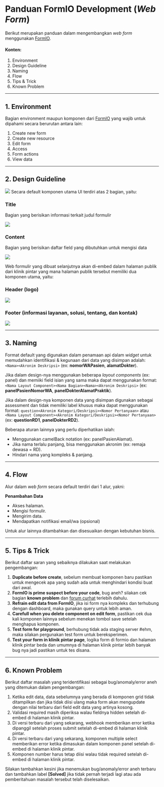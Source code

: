 # Panduan FormIO Development (*Web Form*)
Berikut merupakan panduan dalam mengembangkan *web form* menggunakan [FormIO](https://help.form.io/intro/overview).
#### Konten:
1. Environment
2. Design Guideline
3. Naming
4. Flow
5. Tips & Trick
6. Known Problem
---
## 1. Environment

Bagian environment maupun komponen dari [FormIO](https://help.form.io/intro/overview) yang wajib untuk dipahami secara berurutan antara lain:
1. Create new form
2. Create new resource
3. Edit form
4. Access
5. Form actions
6. View data
---
## 2. Design Guideline

![](https://i.imgur.com/B2T27LG.png)
Secara default komponen utama UI terdiri atas 2 bagian, yaitu:
### Title
Bagian yang berisikan informasi terkait judul formulir

![](https://i.imgur.com/8Rv4W6T.png)

### Content
Bagian yang berisikan daftar field yang dibutuhkan untuk mengisi data

![](https://i.imgur.com/nG4tTvE.png)

Web formulir yang dibuat selanjutnya akan di-embed dalam halaman publik dari klinik pintar yang mana halaman publik tersebut memiliki dua komponen utama, yaitu:

### Header (logo) 
![](https://i.imgur.com/P0y4SQL.png)

### Footer (informasi layanan, solusi, tentang, dan kontak)
![](https://i.imgur.com/1PNU0Qk.png)

---

## 3. Naming
Format default yang digunakan dalam penamaan api dalam *widget* untuk memudahkan identifikasi & kegunaan dari data yang disimpan adalah:
`<Nama><Akronim Deskripsi>` 
(ex: **nomorWAPasien**, **alamatDokter**).

Jika dalam design-nya menggunakan beberapa *layout components* (ex: panel) dan memiiki field isian yang sama maka dapat menggunakan format:
`<Nama Layout Component><Nama Bagian><Nama><Akronim Deskripsi>`
(ex: **panelPasienNomorWA**, **panelDokterAlamatPraktik**).

Jika dalam design-nya komponen data yang disimpan digunakan sebagai assessment dan tidak memiliki label khusus maka dapat menggunakan format:
`question<Akronim Kategori/Deskripsi><Nomor Pertanyaan>` 
atau
`<Nama Layout Component><Akronim Kategori/Deskripsi><Nomor Pertanyaan>`
(ex: **questionRD1**, **panelDokterRD2**).

Beberapa aturan lainnya yang perlu diperhatikan ialah:
- Menggunakan camelBack notation (ex: panelPasienAlamat).
- Jika nama terlalu panjang, bisa menggunakan akronim (ex: remaja dewasa = RD).
- Hindari nama yang kompleks & panjang.
---

## 4. Flow
Alur dalam *web form* secara default terdiri dari 1 alur, yakni:

**Penambahan Data**
  - Akses halaman.
  - Mengisi formulir.
  - Mengirim data.
  - Mendapatkan notifikasi email/wa (opsional)

Untuk alur lainnya ditambahkan dan disesuaikan dengan kebutuhan bisnis.

---

## 5. Tips & Trick
Berikut daftar saran yang sebaiknya dilakukan saat melakukan pengembangan:
1. **Duplicate before create**, sebelum membuat komponen baru pastikan untuk mengecek apa yang sudah ada untuk menghindari kondisi buat dari awal.
2. **FormIO is prime suspect before your code**, bug aneh? silakan cek bagian **known problem** dan [forum curhat](https://github.com/formio/formio.js/issues) terlebih dahulu.
3. **Refrain edit data from FormIO**, jika isi form nya kompleks dan terhubung dengan dashboard, maka gunakan query untuk lebih aman.
4. **Carefull when you delete component on edit form**, pastikan cek dua kali komponen lainnya sebelum menekan tombol save setelah menghapus komponen.
5. **Test form for playground**, berhubung tidak ada staging server #ehm, maka silakan pergunakan test form untuk bereksperimen.
5. **Test your form in klinik pintar page**, logika form di formio dan halaman klinik pintar beda dan umumnya di halaman klinik pintar lebih banyak bug nya jadi pastikan untuk tes disana.

---

## 6. Known Problem
Berikut daftar masalah yang teridentifikasi sebagai bug/anomaly/error aneh yang ditemukan dalam pengembangan:
1. Ketika edit data, data sebelumnya yang berada di komponen grid tidak ditampilkan dan jika tidak diisi ulang maka form akan mengupdate dengan nilai terbaru dari field edit data yang artinya kosong.
2. Validasi required masih diperiksa walau fieldnya hidden setelah di-embed di halaman klinik pintar.
3. Di versi terbaru dari yang sekarang, webhook memberikan error ketika dipanggil setelah proses submit setelah di-embed di halaman klinik pintar.
4. Di versi terbaru dari yang sekarang, komponen multiple select memberikan  error ketika dimasukan dalam komponen panel setelah di-embed di halaman klinik pintar.
5. Komponen number harus tetap diisi walau tidak required setelah di-embed di halaman klinik pintar.

Silakan tambahkan kesini jika menemukan bug/anomaly/error aneh terbaru dan tambahkan label **[Solved]** jika tidak pernah terjadi lagi atau ada pemberitahuan masalah tersebut telah diselesaikan.